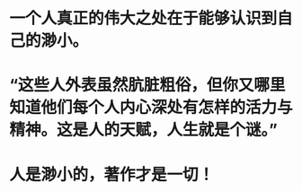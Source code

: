 
一个人真正的伟大之处在于能够认识到自己的渺小。
==========

“这些人外表虽然肮脏粗俗，但你又哪里知道他们每个人内心深处有怎样的活力与精神。这是人的天赋，人生就是个谜。”
==========

人是渺小的，著作才是一切！
==========